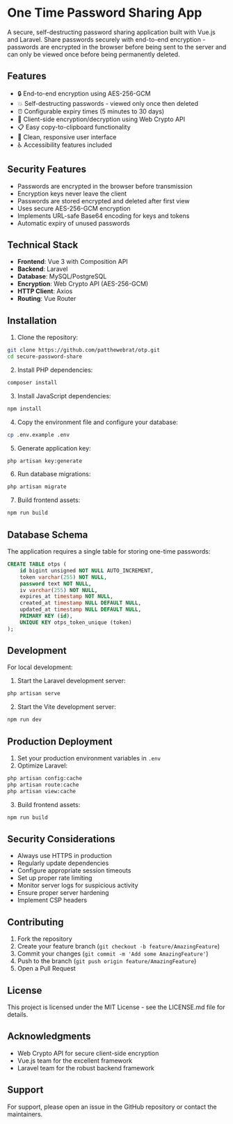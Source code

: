 # One Time Password Sharing App

A secure, self-destructing password sharing application built with Vue.js and Laravel. Share passwords securely with end-to-end encryption - passwords are encrypted in the browser before being sent to the server and can only be viewed once before being permanently deleted.

## Features

- 🔒 End-to-end encryption using AES-256-GCM
- 💥 Self-destructing passwords - viewed only once then deleted
- ⏰ Configurable expiry times (5 minutes to 30 days)
- 🔑 Client-side encryption/decryption using Web Crypto API
- 📋 Easy copy-to-clipboard functionality
- 🎨 Clean, responsive user interface
- ♿ Accessibility features included

## Security Features

- Passwords are encrypted in the browser before transmission
- Encryption keys never leave the client
- Passwords are stored encrypted and deleted after first view
- Uses secure AES-256-GCM encryption
- Implements URL-safe Base64 encoding for keys and tokens
- Automatic expiry of unused passwords

## Technical Stack

- **Frontend**: Vue 3 with Composition API
- **Backend**: Laravel
- **Database**: MySQL/PostgreSQL
- **Encryption**: Web Crypto API (AES-256-GCM)
- **HTTP Client**: Axios
- **Routing**: Vue Router

## Installation

1. Clone the repository:
```bash
git clone https://github.com/patthewebrat/otp.git
cd secure-password-share
```

2. Install PHP dependencies:
```bash
composer install
```

3. Install JavaScript dependencies:
```bash
npm install
```

4. Copy the environment file and configure your database:
```bash
cp .env.example .env
```

5. Generate application key:
```bash
php artisan key:generate
```

6. Run database migrations:
```bash
php artisan migrate
```

7. Build frontend assets:
```bash
npm run build
```

## Database Schema

The application requires a single table for storing one-time passwords:

```sql
CREATE TABLE otps (
    id bigint unsigned NOT NULL AUTO_INCREMENT,
    token varchar(255) NOT NULL,
    password text NOT NULL,
    iv varchar(255) NOT NULL,
    expires_at timestamp NOT NULL,
    created_at timestamp NULL DEFAULT NULL,
    updated_at timestamp NULL DEFAULT NULL,
    PRIMARY KEY (id),
    UNIQUE KEY otps_token_unique (token)
);
```

## Development

For local development:

1. Start the Laravel development server:
```bash
php artisan serve
```

2. Start the Vite development server:
```bash
npm run dev
```

## Production Deployment

1. Set your production environment variables in `.env`
2. Optimize Laravel:
```bash
php artisan config:cache
php artisan route:cache
php artisan view:cache
```

3. Build frontend assets:
```bash
npm run build
```

## Security Considerations

- Always use HTTPS in production
- Regularly update dependencies
- Configure appropriate session timeouts
- Set up proper rate limiting
- Monitor server logs for suspicious activity
- Ensure proper server hardening
- Implement CSP headers

## Contributing

1. Fork the repository
2. Create your feature branch (`git checkout -b feature/AmazingFeature`)
3. Commit your changes (`git commit -m 'Add some AmazingFeature'`)
4. Push to the branch (`git push origin feature/AmazingFeature`)
5. Open a Pull Request

## License

This project is licensed under the MIT License - see the LICENSE.md file for details.

## Acknowledgments

- Web Crypto API for secure client-side encryption
- Vue.js team for the excellent framework
- Laravel team for the robust backend framework

## Support

For support, please open an issue in the GitHub repository or contact the maintainers.

